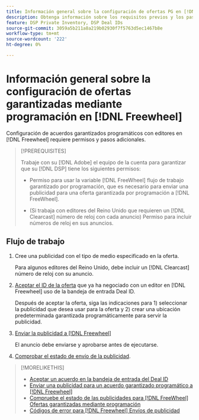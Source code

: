 ```yaml
---
title: Información general sobre la configuración de ofertas PG en [!DNL Freewheel]
description: Obtenga información sobre los requisitos previos y los pasos adicionales necesarios para ejecutar anuncios para ofertas garantizadas mediante programación con editores en [!DNL Freewheel].
feature: DSP Private Inventory, DSP Deal IDs
source-git-commit: 3059a5b211a8a219b02930f7f5763d5ec1467b8e
workflow-type: tm+mt
source-wordcount: '222'
ht-degree: 0%

---
```


# Información general sobre la configuración de ofertas garantizadas mediante programación en [!DNL Freewheel]

Configuración de acuerdos garantizados programáticos con editores en [!DNL Freewheel] requiere permisos y pasos adicionales.

>[!PREREQUISITES]
>
>Trabaje con su [!DNL Adobe] el equipo de la cuenta para garantizar que su [!DNL DSP] tiene los siguientes permisos:
>
>* Permiso para usar la variable [!DNL FreeWheel] flujo de trabajo garantizado por programación, que es necesario para enviar una publicidad para una oferta garantizada por programación a [!DNL FreeWheel].
>
>* (Si trabaja con editores del Reino Unido que requieren un [!DNL Clearcast] número de reloj con cada anuncio) Permiso para incluir números de reloj en sus anuncios.


## Flujo de trabajo

1. Cree una publicidad con el tipo de medio especificado en la oferta.

   Para algunos editores del Reino Unido, debe incluir un [!DNL Clearcast] número de reloj con su anuncio.

1. [Aceptar el ID de la oferta](#programmatic-guaranteed-set-up.md#pg-setup-deal-id-inbox) que ya ha negociado con un editor en [!DNL Freewheel] uso de la bandeja de entrada Deal ID.

   Después de aceptar la oferta, siga las indicaciones para 1) seleccionar la publicidad que desea usar para la oferta y 2) crear una ubicación predeterminada garantizada programáticamente para servir la publicidad.

1. [Enviar la publicidad a [!DNL Freewheel]](freewheel-submit.md)

   El anuncio debe enviarse y aprobarse antes de ejecutarse.

1. [Comprobar el estado de envío de la publicidad](freewheel-check-status.md).

>[!MORELIKETHIS]
>
>* [Aceptar un acuerdo en la bandeja de entrada del Deal ID](deal-id-inbox-accept.md)
>* [Enviar una publicidad para un acuerdo garantizado programático a [!DNL Freewheel]](freewheel-submit.md)
>* [Compruebe el estado de las publicidades para [!DNL FreeWheel] Ofertas garantizadas mediante programación](freewheel-check-status.md)
>* [Códigos de error para [!DNL Freewheel] Envíos de publicidad](freewheel-error-codes.md)

